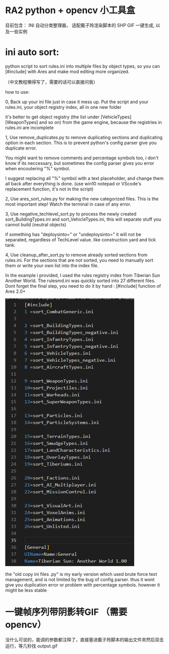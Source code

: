 # RA2 python + opencv 小工具盒

目前包含： INI 自动分类整理器， 适配戴子玲渲染脚本的 SHP GIF 一键生成, 以及一些实例

# ini auto sort:
python script to sort rules.ini into multiple files by object types, so you can [#include] with Ares and make mod editing more organized.

（中文教程懒得写了，需要的话可以直接问我）

how to use:

0, Back up your ini file just in case it mess up. Put the script and your rules.ini, your object registry index, all in one new folder

it's better to get object registry (the list under [VehicleTypes] [WeaponTypes] and so on) from the game engine, because the registries in rules.ini are incomplete

1, Use remove_duplicates.py to remove duplicating sections and duplicating option in each section. This is to prevent python's config parser give you duplicate error. 

You might want to remove comments and percentage symbols too, i don't know if its neccessary, but sometimes the config parser gives you error when encoutering "%" symbol.

I suggest replacing all "%" symbol with a text placeholder, and change them all back after everything is done. (use win10 notepad or VScode's replacement function, it's not in the script)

2, Use ares_sort_rules.py for making the new categorized files. This is the most important step! Watch the terminal in case of any error.

3, Use negative_techlevel_sort.py to process the newly created sort_BuildingTypes.ini and sort_VehicleTypes.ini, this will separate stuff you cannot build (neutral objects) 

if something has "deploysinto=" or "undeploysinto=" it will not be separated, regardless of TechLevel value. like construction yard and tick tank.

4, Use cleanup_after_sort.py to remove already sorted sections from rules.ini. For the sections that are not sorted, you need to manually sort them or write your own list into the index file.

In the example i provided, I used the rules registry index from Tiberian Sun Another World. 
The rulesmd.ini was quickly sorted into 27 different files. 
Dont forget the final step, you need to do it by hand : [#include]  function of Ares 2.0+

![alt text](https://github.com/NordlichtS/RA2-ini-organizer/blob/main/EXAMPLES/ARES%20RULES%20INCLUDE.png)

the "old copy ini files .py" is my early version which used brute force text management, and is not limited by the bug of config parser. thus it wont give you duplication error or problem with percentage symbols. however it might be less stable

# 一键帧序列带阴影转GIF （需要 opencv）
没什么可说的，能调的参数都注释了，直接塞进戴子玲脚本的输出文件夹然后双击运行，等几秒找 output.gif

